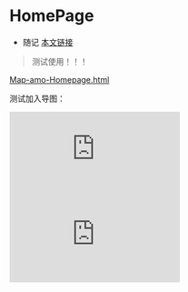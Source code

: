 
# HomePage
- 随记
[本文链接](amoscey.github.io/index.html/#!HomePage.md?)

> 测试使用！！！

[Map-amo-Homepage.html](Map-amo-Homepage.html)

测试加入导图：

<iframe src="https://htmlpreview.github.io/?https://github.com/Amoscey/Amos_docs/blob/main/Notes/%E5%AF%BC%E5%9B%BE1%20(2).html" frameBorder="0" width="" height="" scrolling="no" ></iframe>


<iframe src="https://htmlpreview.github.io/?https://github.com/Amoscey/amoscey.github.io/blob/main/Ahome/Map-amo-Homepage.html" frameBorder="0" width="" height="" scrolling="no" ></iframe>

<!-- 这是主页？并不是，是自定义的
真正的主页在index 
http://amoscey.github.io/ahome/Map-amo-Homepage.html
代码 https://raw.githubusercontent.com/Amoscey/amoscey.github.io/main/Ahome/Map-amo-Homepage.html
-->

